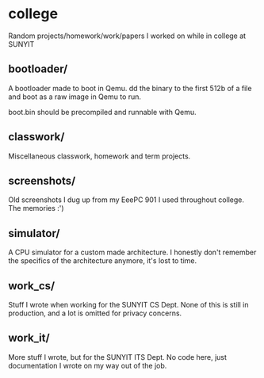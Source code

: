 # college
Random projects/homework/work/papers I worked on while in college at SUNYIT

## bootloader/
A bootloader made to boot in Qemu. dd the binary to the first 512b of a file and boot as a raw image in Qemu to run.

boot.bin should be precompiled and runnable with Qemu.

## classwork/
Miscellaneous classwork, homework and term projects.

## screenshots/
Old screenshots I dug up from my EeePC 901 I used throughout college. The memories :')

## simulator/
A CPU simulator for a custom made architecture. I honestly don't remember the specifics of the architecture anymore, it's lost to time.

## work_cs/
Stuff I wrote when working for the SUNYIT CS Dept. None of this is still in production, and a lot is omitted for privacy concerns.

## work_it/
More stuff I wrote, but for the SUNYIT ITS Dept. No code here, just documentation I wrote on my way out of the job.

